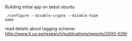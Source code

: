 Building initial app on latest ubuntu

```
./configure --disable-crypto --disable-hipe
make
```
read details about tagging scheme:
http://www.it.uu.se/research/publications/reports/2000-029/
